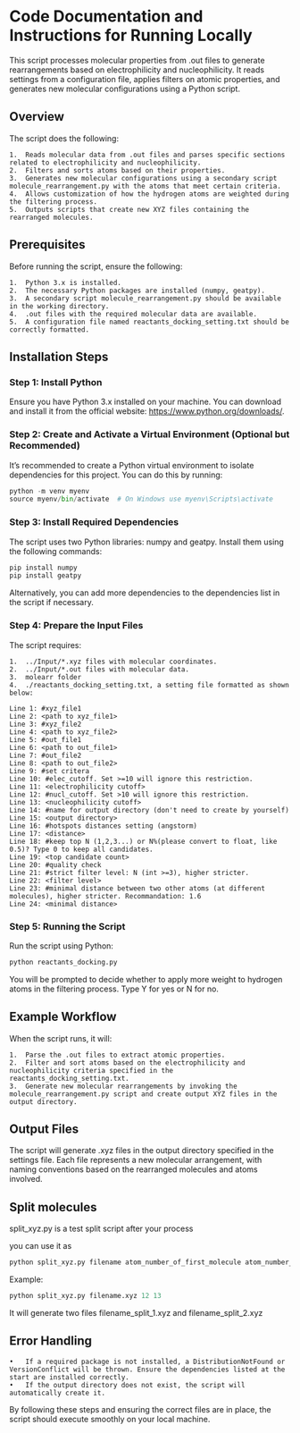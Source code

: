 # Code Documentation and Instructions for Running Locally

This script processes molecular properties from .out files to generate rearrangements based on electrophilicity and nucleophilicity. It reads settings from a configuration file, applies filters on atomic properties, and generates new molecular configurations using a Python script.

## Overview

The script does the following:

	1.	Reads molecular data from .out files and parses specific sections related to electrophilicity and nucleophilicity.
	2.	Filters and sorts atoms based on their properties.
	3.	Generates new molecular configurations using a secondary script molecule_rearrangement.py with the atoms that meet certain criteria.
	4.	Allows customization of how the hydrogen atoms are weighted during the filtering process.
	5.	Outputs scripts that create new XYZ files containing the rearranged molecules.

## Prerequisites

Before running the script, ensure the following:

	1.	Python 3.x is installed.
	2.	The necessary Python packages are installed (numpy, geatpy).
	3.	A secondary script molecule_rearrangement.py should be available in the working directory.
	4.	.out files with the required molecular data are available.
	5.	A configuration file named reactants_docking_setting.txt should be correctly formatted.

## Installation Steps

### Step 1: Install Python

Ensure you have Python 3.x installed on your machine. You can download and install it from the official website: https://www.python.org/downloads/.

### Step 2: Create and Activate a Virtual Environment (Optional but Recommended)

It’s recommended to create a Python virtual environment to isolate dependencies for this project. You can do this by running:
```python
python -m venv myenv
source myenv/bin/activate  # On Windows use myenv\Scripts\activate
```

### Step 3: Install Required Dependencies

The script uses two Python libraries: numpy and geatpy. Install them using the following commands:
```python
pip install numpy
pip install geatpy
```
Alternatively, you can add more dependencies to the dependencies list in the script if necessary.

### Step 4: Prepare the Input Files

The script requires:

	1.	../Input/*.xyz files with molecular coordinates.
    2.	../Input/*.out files with molecular data.
    3.  molearr folder
	4.	./reactants_docking_setting.txt, a setting file formatted as shown below:

```
Line 1: #xyz_file1
Line 2: <path to xyz_file1>
Line 3: #xyz_file2
Line 4: <path to xyz_file2>
Line 5: #out_file1
Line 6: <path to out_file1>
Line 7: #out_file2
Line 8: <path to out_file2>
Line 9: #set critera
Line 10: #elec_cutoff. Set >=10 will ignore this restriction.
Line 11: <electrophilicity cutoff>
Line 12: #nucl_cutoff. Set >10 will ignore this restriction.
Line 13: <nucleophilicity cutoff>
Line 14: #name for output directory (don't need to create by yourself)
Line 15: <output directory>
Line 16: #hotspots distances setting (angstorm)
Line 17: <distance>
Line 18: #keep top N (1,2,3...) or N%(please convert to float, like 0.5)? Type 0 to keep all candidates.
Line 19: <top candidate count>
Line 20: #quality check
Line 21: #strict filter level: N (int >=3), higher stricter.
Line 22: <filter level>
Line 23: #minimal distance between two other atoms (at different molecules), higher stricter. Recommandation: 1.6
Line 24: <minimal distance>
```

### Step 5: Running the Script

Run the script using Python:

```python
python reactants_docking.py
```

You will be prompted to decide whether to apply more weight to hydrogen atoms in the filtering process. Type Y for yes or N for no.

## Example Workflow

When the script runs, it will:

	1.	Parse the .out files to extract atomic properties.
	2.	Filter and sort atoms based on the electrophilicity and nucleophilicity criteria specified in the reactants_docking_setting.txt.
	3.	Generate new molecular rearrangements by invoking the molecule_rearrangement.py script and create output XYZ files in the output directory.

## Output Files

The script will generate .xyz files in the output directory specified in the settings file. Each file represents a new molecular arrangement, with naming conventions based on the rearranged molecules and atoms involved.

## Split molecules

split_xyz.py is a test split script after your process

you can use it as 

```python
python split_xyz.py filename atom_number_of_first_molecule atom_number_of_second_molecule 
```

Example:

```python
python split_xyz.py filename.xyz 12 13
```
It will generate two files filename_split_1.xyz and filename_split_2.xyz


## Error Handling

	•	If a required package is not installed, a DistributionNotFound or VersionConflict will be thrown. Ensure the dependencies listed at the start are installed correctly.
	•	If the output directory does not exist, the script will automatically create it.

By following these steps and ensuring the correct files are in place, the script should execute smoothly on your local machine.
